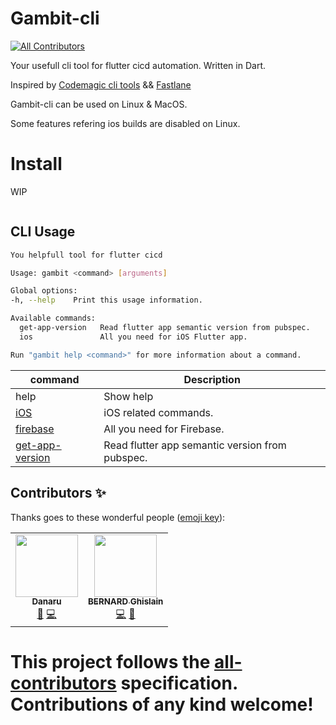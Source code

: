 # Gambit-cli
<!-- ALL-CONTRIBUTORS-BADGE:START - Do not remove or modify this section -->
[![All Contributors](https://img.shields.io/badge/all_contributors-2-orange.svg?style=flat-square)](#contributors-)
<!-- ALL-CONTRIBUTORS-BADGE:END -->

Your usefull cli tool for flutter cicd automation.
Written in Dart.

Inspired by [Codemagic cli tools](https://github.com/codemagic-ci-cd/cli-tools) && [Fastlane](https://fastlane.tools/)

Gambit-cli can be used on Linux & MacOS.

Some features refering ios builds are disabled on Linux.

# Install

WIP
```sh
```

## CLI Usage

```bash
You helpfull tool for flutter cicd

Usage: gambit <command> [arguments]

Global options:
-h, --help    Print this usage information.

Available commands:
  get-app-version   Read flutter app semantic version from pubspec.
  ios               All you need for iOS Flutter app.

Run "gambit help <command>" for more information about a command.
```

| command | Description |
|---|---|
| help <command> <subcommand> | Show help |
| [iOS](doc/ios/ios.md) | iOS related commands. |
| [firebase](doc/firebase/firebase.md) | All you need for Firebase. |
| [get-app-version](doc/get-app-version.md) | Read flutter app semantic version from pubspec. |




## Contributors ✨

Thanks goes to these wonderful people ([emoji key](https://allcontributors.org/docs/en/emoji-key)):

<!-- ALL-CONTRIBUTORS-LIST:START - Do not remove or modify this section -->
<!-- prettier-ignore-start -->
<!-- markdownlint-disable -->
<table>
  <tr>
    <td align="center"><a href="https://links.danaru.ovh"><img src="https://avatars.githubusercontent.com/u/5873203?v=4?s=100" width="100px;" alt=""/><br /><sub><b>Danaru</b></sub></a><br /><a href="https://github.com/MaVilleMonShopping/Gambit-cli/commits?author=Danaru87" title="Documentation">📖</a> <a href="https://github.com/MaVilleMonShopping/Gambit-cli/commits?author=Danaru87" title="Code">💻</a></td>
    <td align="center"><a href="https://github.com/Diox7167"><img src="https://avatars.githubusercontent.com/u/29678203?v=4?s=100" width="100px;" alt=""/><br /><sub><b>BERNARD Ghislain</b></sub></a><br /><a href="https://github.com/MaVilleMonShopping/Gambit-cli/commits?author=Diox7167" title="Code">💻</a> <a href="https://github.com/MaVilleMonShopping/Gambit-cli/pulls?q=is%3Apr+reviewed-by%3ADiox7167" title="Reviewed Pull Requests">👀</a></td>
  </tr>
</table>

<!-- markdownlint-restore -->
<!-- prettier-ignore-end -->

<!-- ALL-CONTRIBUTORS-LIST:END -->

This project follows the [all-contributors](https://github.com/all-contributors/all-contributors) specification. Contributions of any kind welcome!
=======
